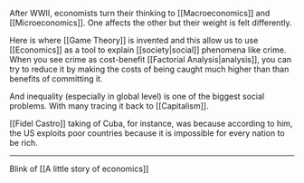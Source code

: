 After WWII, economists turn their thinking to [[Macroeconomics]] and [[Microeconomics]]. One affects the other but their weight is felt differently.

Here is where [[Game Theory]] is invented and this allow us to use [[Economics]] as a tool to explain [[society|social]] phenomena like crime. When you see crime as cost-benefit [[Factorial Analysis|analysis]], you can try to reduce it by making the costs of being caught much higher than than benefits of committing it.

And inequality (especially in global level) is one of the biggest social problems. With many tracing it back to [[Capitalism]].

[[Fidel Castro]] taking of Cuba, for instance, was because according to him, the US exploits poor countries because it is impossible for every nation to be rich.

---

Blink of [[A little story of economics]]